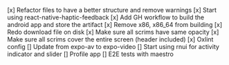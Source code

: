 [x] Refactor files to have a better structure and remove warnings
[x] Start using react-native-haptic-feedback
[x] Add GH workflow to build the android app and store the artifact
[x] Remove x86, x86_64 from building
[x] Redo download file on disk
[x] Make sure all scrims have same opacity
[x] Make sure all scrims cover the entire screen (header included)
[x] Oxlint config
[] Update from expo-av to expo-video
[] Start using rnui for activity indicator and slider
[] Profile app
[] E2E tests with maestro
